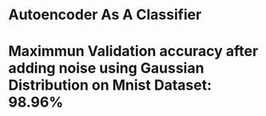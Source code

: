  # Autoencoder As A Classifier
 # Maximmun Validation accuracy after adding noise using Gaussian Distribution on Mnist Dataset: 98.96%
